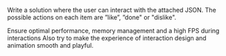 Write a solution where the user can interact with the attached JSON.
The possible actions on each item are ”like”, ”done" or "dislike".

Ensure optimal performance, memory management and a high FPS during interactions
Also try to make the experience of interaction design and animation smooth and playful.
